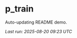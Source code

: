 # p_train

Auto-updating README demo.

<!--START_SECTION:status-->
_Last run: 2025-08-20 09:23 UTC_
<!--END_SECTION:status-->















